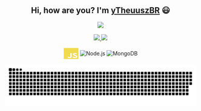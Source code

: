 <div>
   <h2 align="center">Hi, how are you? I'm <a href="https://github.com/DeusDrizzyy">yTheuuszBR</a> 😃️</h2>
</div>

<p align="center">
    <img src="https://readme-typing-svg.demolab.com?font=Fira+Code&pause=1000&center=true&vCenter=true&repeat=true&width=440&height=45&lines=JavaScript+Developer" /></a>
  </p>

<div align="center">
  <a href="https://github.com/yTheuuszBR">
    <img height="150em" src="https://github-readme-stats.vercel.app/api?username=yTheuuszBR&count_private=true&include_all_commits=true&show_icons=true&theme=dracula&hide_border=true&bg_color=&title_color=36BCF7FF&icon_color=F8D866&show_owner=true"/>
    <img height="150em" src="https://github-readme-stats.vercel.app/api/top-langs/?username=yTheuuszBR&layout=compact&langs_count=7&theme=github_dark&custom_title=Most%20Used%20Languages:"/>
  </a>
</div>

<div align="center" valign="top"><br/>
   <img align="center" title="Javascript" alt="Javascript" height="30" width="40" src="https://raw.githubusercontent.com/devicons/devicon/master/icons/javascript/javascript-plain.svg">
   <img align="center" title="Node.js" alt="Node.js" height="30" width="40" src="https://cdn.jsdelivr.net/gh/devicons/devicon/icons/nodejs/nodejs-original.svg">
   <img align="center" title="MongoDB" alt="MongoDB" height="30" width="40" src="https://cdn.jsdelivr.net/gh/devicons/devicon/icons/mongodb/mongodb-original.svg">
</div>

<div align="center">
  
  ![Snake animation](https://github.com/DeusDrizzyy/DeusDrizzyy/blob/output/github-contribution-grid-snake.svg)
  
</div>
